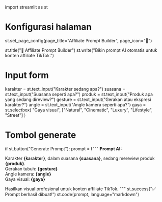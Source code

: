 import streamlit as st

# Konfigurasi halaman
st.set_page_config(page_title="Affiliate Prompt Builder", page_icon="🧠")

st.title("🧠 Affiliate Prompt Builder")
st.write("Bikin prompt AI otomatis untuk konten affiliate TikTok.")

# Input form
karakter = st.text_input("Karakter sedang apa?")
suasana = st.text_input("Suasana seperti apa?")
produk = st.text_input("Produk apa yang sedang direview?")
gesture = st.text_input("Gerakan atau ekspresi karakter?")
angle = st.text_input("Angle kamera seperti apa?")
gaya = st.selectbox(
    "Gaya visual",
    ["Natural", "Cinematic", "Luxury", "Lifestyle", "Street"]
)

# Tombol generate
if st.button("Generate Prompt"):
    prompt = f"""
**Prompt AI:**

Karakter **{karakter}**, dalam suasana **{suasana}**, sedang mereview produk **{produk}**.  
Gerakan tubuh: **{gesture}**  
Angle kamera: **{angle}**  
Gaya visual: **{gaya}**

Hasilkan visual profesional untuk konten affiliate TikTok.
"""
    st.success("✅ Prompt berhasil dibuat!")
    st.code(prompt, language="markdown")
